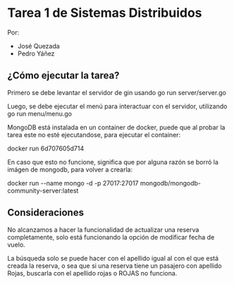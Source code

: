 # Tarea 1 de Sistemas Distribuidos

Por:
* José Quezada
* Pedro Yáñez

## ¿Cómo ejecutar la tarea?
Primero se debe levantar el servidor de gin usando go run server/server.go

Luego, se debe ejecutar el menú para interactuar con el servidor, utilizando go run menu/menu.go

MongoDB está instalada en un container de docker, puede que al probar la tarea este no esté ejecutandose, para ejecutar el container:

docker run 6d707605d714

En caso que esto no funcione, significa que por alguna razón se borró la imágen de mongodb, para volver a crearla:

docker run --name mongo -d -p 27017:27017 mongodb/mongodb-community-server:latest

## Consideraciones

No alcanzamos a hacer la funcionalidad de actualizar una reserva completamente, solo está funcionando la opción de modificar fecha de vuelo.

La búsqueda solo se puede hacer con el apellido igual al con el que está creada la reserva, o sea que si una reserva tiene un pasajero con apellido Rojas, buscarla con el apellido rojas o ROJAS no funciona.